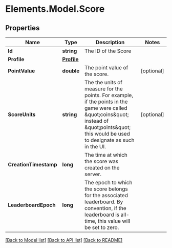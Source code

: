 # Elements.Model.Score

## Properties

Name | Type | Description | Notes
------------ | ------------- | ------------- | -------------
**Id** | **string** | The ID of the Score | 
**Profile** | [**Profile**](Profile.md) |  | 
**PointValue** | **double** | The point value of the score. | [optional] 
**ScoreUnits** | **string** | The the units of measure for the points.  For example, if the points in the game were called \&quot;coins\&quot; instead of \&quot;points\&quot; this would be used to designate as such in the UI. | [optional] 
**CreationTimestamp** | **long** | The time at which the score was created on the server. | 
**LeaderboardEpoch** | **long** | The epoch to which the score belongs for the associated leaderboard. By convention, if the leaderboard is all-time, this value will be set to zero. | 

[[Back to Model list]](../README.md#documentation-for-models) [[Back to API list]](../README.md#documentation-for-api-endpoints) [[Back to README]](../README.md)

